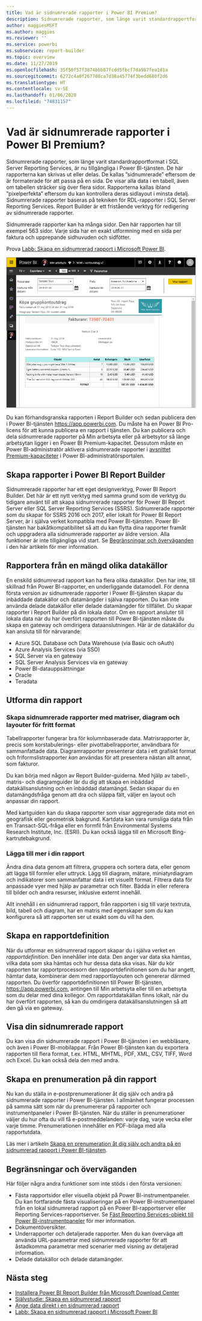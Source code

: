 ```yaml
---
title: Vad är sidnumrerade rapporter i Power BI Premium?
description: Sidnumrerade rapporter, som länge varit standardrapportformat i SQL Server Reporting Services, är nu tillgängliga i Power BI-tjänsten. De här rapporterna kan skrivas ut eller delas. Du kan kontrollera rapportlayouten i detalj. De visar alla data i en tabell, även om tabellen t.ex. sträcker sig över flera sidor.
author: maggiesMSFT
ms.author: maggies
ms.reviewer: ''
ms.service: powerbi
ms.subservice: report-builder
ms.topic: overview
ms.date: 11/27/2019
ms.openlocfilehash: 35f50f57f3874bbb87fcdd5fbcf7da987fea1d1a
ms.sourcegitcommit: 6272c4a0f267708ca7d38a45774f3bedd680f2d6
ms.translationtype: HT
ms.contentlocale: sv-SE
ms.lasthandoff: 01/06/2020
ms.locfileid: "74831157"
---
```

# <a name="what-are-paginated-reports-in-power-bi-premium"></a>Vad är sidnumrerade rapporter i Power BI Premium?

Sidnumrerade rapporter, som länge varit standardrapportformat i SQL Server Reporting Services, är nu tillgängliga i Power BI-tjänsten. De här rapporterna kan skrivas ut eller delas. De kallas ”sidnumrerade” eftersom de är formaterade för att passa på en sida. De visar alla data i en tabell, även om tabellen sträcker sig över flera sidor. Rapporterna kallas ibland ”pixelperfekta” eftersom du kan kontrollera deras sidlayout i minsta detalj. Sidnumrerade rapporter baseras på tekniken för RDL-rapporter i SQL Server Reporting Services. Report Builder är ett fristående verktyg för redigering av sidnumrerade rapporter. 

Sidnumrerade rapporter kan ha många sidor. Den här rapporten har till exempel 563 sidor. Varje sida har en exakt utformning med en sida per faktura och upprepande sidhuvuden och sidfötter.

Prova [Labb: Skapa en sidnumrerad rapport i Microsoft Power BI](https://www.microsoft.com/handsonlabs/selfpacedlabs/details/SQ00208).

![Sidnumrerad](media/paginated-reports-report-builder-power-bi/power-bi-paginated-wwi-report-page.png)

Du kan förhandsgranska rapporten i Report Builder och sedan publicera den i Power BI-tjänsten https://app.powerbi.com. Du måste ha en Power BI Pro-licens för att kunna publicera en rapport i tjänsten. Du kan publicera och dela sidnumrerade rapporter på Min arbetsyta eller på arbetsytor så länge arbetsytan ligger i en Power BI Premium-kapacitet. Dessutom måste en Power BI-administratör aktivera sidnumrerade rapporter i [avsnittet Premium-kapaciteter](service-admin-premium-workloads.md#paginated-reports) i Power BI-administratörsportalen. 

## <a name="create-reports-in-power-bi-report-builder"></a>Skapa rapporter i Power BI Report Builder

Sidnumrerade rapporter har ett eget designverktyg, Power BI Report Builder. Det här är ett nytt verktyg med samma grund som de verktyg du tidigare använt till att skapa sidnumrerade rapporter för Power BI Report Server eller SQL Server Reporting Services (SSRS). Sidnumrerade rapporter som du skapar för SSRS 2016 och 2017, eller lokalt för Power BI Report Server, är i själva verket kompatibla med Power BI-tjänsten. Power BI-tjänsten har bakåtkompatibilitet så att du kan flytta dina rapporter framåt och uppgradera alla sidnumrerade rapporter av äldre version. Alla funktioner är inte tillgängliga vid start. Se [Begränsningar och överväganden](#limitations-and-considerations) i den här artikeln för mer information.
     
## <a name="report-from-a-variety-of-data-sources"></a>Rapportera från en mängd olika datakällor

En enskild sidnumrerad rapport kan ha flera olika datakällor. Den har inte, till skillnad från Power BI-rapporter, en underliggande datamodell. För denna första version av sidnumrerade rapporter i Power BI-tjänsten skapar du inbäddade datakällor och datamängder i själva rapporten. Du kan inte använda delade datakällor eller delade datamängder för tillfället. Du skapar rapporter i Report Builder på din lokala dator. Om en rapport ansluter till lokala data när du har överfört rapporten till Power BI-tjänsten måste du skapa en gateway och omdirigera dataanslutningen. Här är de datakällor du kan ansluta till för närvarande:

- Azure SQL Database och Data Warehouse (via Basic och oAuth)
- Azure Analysis Services (via SSO)
- SQL Server via en gateway
- SQL Server Analysis Services via en gateway
- Power BI-datauppsättningar
- Oracle
- Teradata

## <a name="design-your-report"></a>Utforma din rapport  

### <a name="create-paginated-reports-with-matrix-chart-and-free-form-layouts"></a>Skapa sidnumrerade rapporter med matriser, diagram och layouter för fritt format

Tabellrapporter fungerar bra för kolumnbaserade data. Matrisrapporter är, precis som korstabulerings- eller pivottabellrapporter, användbara för sammanfattade data. Diagramrapporter presenterar data i ett grafiskt format och friformslistrapporter *kan* användas för att presentera nästan allt annat, som fakturor. 
  
Du kan börja med någon av Report Builder-guiderna. Med hjälp av tabell-, matris- och diagramguider lär du dig att skapa en inbäddad datakällsanslutning och en inbäddad datamängd. Sedan skapar du en datamängdsfråga genom att dra och släppa fält, väljer en layout och anpassar din rapport.  
  
Med kartguiden kan du skapa rapporter som visar aggregerade data mot en geografisk eller geometrisk bakgrund. Kartdata kan vara rumsliga data från en Transact-SQL-fråga eller en formfil från Environmental Systems Research Institute, Inc. (ESRI). Du kan också lägga till en Microsoft Bing-kartrutebakgrund.  

### <a name="add-more-to-your-report"></a>Lägga till mer i din rapport

Ändra dina data genom att filtrera, gruppera och sortera data, eller genom att lägga till formler eller uttryck. Lägg till diagram, mätare, miniatyrdiagram och indikatorer som sammanfattar data i ett visuellt format.  Filtrera data för anpassade vyer med hjälp av parametrar och filter. Bädda in eller referera till bilder och andra resurser, inklusive externt innehåll.  

Allt innehåll i en sidnumrerad rapport, från rapporten i sig till varje textruta, bild, tabell och diagram, har en matris med egenskaper som du kan konfigurera så att rapporten ser ut exakt som du vill ha den.

## <a name="creating-a-report-definition"></a>Skapa en rapportdefinition

När du utformar en sidnumrerad rapport skapar du i själva verket en *rapportdefinition*. Den innehåller inte data. Den anger var data ska hämtas, vilka data som ska hämtas och hur dessa data ska visas. När du kör rapporten tar rapportprocessorn den rapportdefinitionen som du har angett, hämtar data, kombinerar dem med rapportlayouten och genererar därmed rapporten. Du överför rapportdefinitionen till Power BI-tjänsten, https://app.powerbi.com, antingen till Min arbetsyta eller till en arbetsyta som du delar med dina kollegor. Om rapportdatakällan finns lokalt, när du har överfört rapporten, så kan du omdirigera datakällsanslutningen så att den gå via en gateway. 

## <a name="view-your-paginated-report"></a>Visa din sidnumrerade rapport
Du kan visa din sidnumrerade rapport i Power BI-tjänsten i en webbläsare, och även i Power BI-mobilappar. Från Power BI-tjänsten kan du exportera rapporten till flera format, t.ex. HTML, MHTML, PDF, XML, CSV, TIFF, Word och Excel. Du kan också dela den med andra.  

## <a name="create-a-subscription-to-your-report"></a>Skapa en prenumeration på din rapport

Nu kan du ställa in e-postprenumerationer åt dig själv och andra på sidnumrerade rapporter i Power BI-tjänsten. I allmänhet fungerar processen på samma sätt som när du prenumererar på rapporter och instrumentpaneler i Power BI-tjänsten. När du ställer in prenumerationer väljer du hur ofta du vill få e-postmeddelanden: varje dag, varje vecka eller varje timme. Prenumerationen innehåller en PDF-bilaga med alla rapportutdata.

Läs mer i artikeln [Skapa en prenumeration åt dig själv och andra på en sidnumrerad rapport i Power BI-tjänsten](consumer/paginated-reports-subscriptions.md). 

## <a name="limitations-and-considerations"></a>Begränsningar och överväganden

Här följer några andra funktioner som inte stöds i den första versionen:

- Fästa rapportsidor eller visuella objekt på Power BI-instrumentpaneler. Du kan fortfarande fästa visualiseringar på en Power BI-instrumentpanel från en lokal sidnumrerad rapport på en Power BI-rapportserver eller Reporting Services-rapportserver. Se [Fäst Reporting Services-objekt till Power BI-instrumentpaneler](https://docs.microsoft.com/sql/reporting-services/pin-reporting-services-items-to-power-bi-dashboards) för mer information.
- Dokumentöversikter.
- Underrapporter och detaljerade rapporter.  Men du kan överväga att använda URL-parametrar med sidnumrerade rapporter för att åstadkomma parametrar med scenarier med visning av detaljerad information.
- Delade datakällor och delade datamängder.

 
## <a name="next-steps"></a>Nästa steg

- [Installera Power BI Report Builder från Microsoft Download Center](https://go.microsoft.com/fwlink/?linkid=2086513)
- [Självstudie: Skapa en sidnumrerad rapport](paginated-reports-quickstart-aw.md)
- [Ange data direkt i en sidnumrerad rapport](paginated-reports-enter-data.md)
- [Labb: Skapa en sidnumrerad rapport i Microsoft Power BI](https://www.microsoft.com/handsonlabs/selfpacedlabs/details/SQ00208)
  

